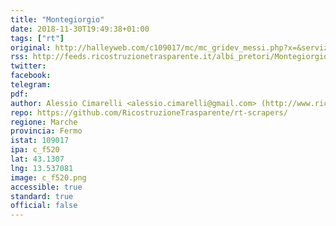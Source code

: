 ```yaml
---
title: "Montegiorgio"
date: 2018-11-30T19:49:38+01:00
tags: ["rt"]
original: http://halleyweb.com/c109017/mc/mc_gridev_messi.php?x=&servizio=&bck=http%3A%2F%2Fcomune.montegiorgio.fm.it%2F
rss: http://feeds.ricostruzionetrasparente.it/albi_pretori/Montegiorgio_feed.xml
twitter: 
facebook: 
telegram: 
pdf: 
author: Alessio Cimarelli <alessio.cimarelli@gmail.com> (http://www.ricostruzionetrasparente.it)
repo: https://github.com/RicostruzioneTrasparente/rt-scrapers/
regione: Marche
provincia: Fermo
istat: 109017
ipa: c_f520
lat: 43.1307
lng: 13.537081
image: c_f520.png
accessible: true
standard: true
official: false
---
```


